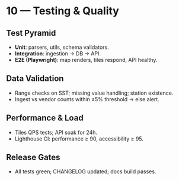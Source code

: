 # 10 — Testing & Quality

## Test Pyramid
- **Unit**: parsers, utils, schema validators.
- **Integration**: ingestion → DB → API.
- **E2E (Playwright)**: map renders, tiles respond, API healthy.

## Data Validation
- Range checks on SST; missing value handling; station existence.
- Ingest vs vendor counts within ±5% threshold → else alert.

## Performance & Load
- Tiles QPS tests; API soak for 24h.
- Lighthouse CI: performance ≥ 90, accessibility ≥ 95.

## Release Gates
- All tests green; CHANGELOG updated; docs build passes.
